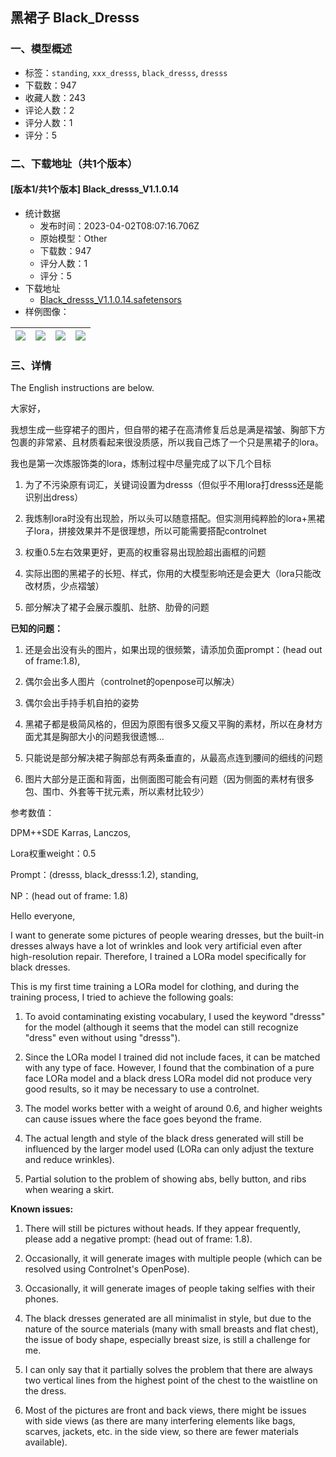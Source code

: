 ## 黑裙子 Black_Dresss 
### 一、模型概述

- 标签：`standing`, `xxx_dresss`, `black_dresss`, `dresss`
- 下载数：947
- 收藏人数：243
- 评论人数：2
- 评分人数：1
- 评分：5

### 二、下载地址（共1个版本）

#### [版本1/共1个版本] Black_dresss_V1.1.0.14

- 统计数据
  - 发布时间：2023-04-02T08:07:16.706Z
  - 原始模型：Other
  - 下载数：947
  - 评分人数：1
  - 评分：5
- 下载地址
  - [Black_dresss_V1.1.0.14.safetensors](https://civitai.com/api/download/models/33593)
- 样例图像：

| <img src="https://image.civitai.com/xG1nkqKTMzGDvpLrqFT7WA/8133d41c-a43e-4a60-f651-2e7cfc9a1400/width=450/382987.jpeg" /> | <img src="https://image.civitai.com/xG1nkqKTMzGDvpLrqFT7WA/dcc56e5d-d4d7-40e7-e826-54f1f6be9b00/width=450/382997.jpeg" /> | <img src="https://image.civitai.com/xG1nkqKTMzGDvpLrqFT7WA/93cb54f9-d981-4111-03ab-21eaa17b1500/width=450/382996.jpeg" /> | <img src="https://image.civitai.com/xG1nkqKTMzGDvpLrqFT7WA/8a5c00dd-d68f-4203-717c-05b503491100/width=450/382995.jpeg" /> |
| ---- | ---- | ---- | ---- |


### 三、详情
<p>The English instructions are below.</p><p>大家好，</p><p>我想生成一些穿裙子的图片，但自带的裙子在高清修复后总是满是褶皱、胸部下方包裹的非常紧、且材质看起来很没质感，所以我自己炼了一个只是黑裙子的lora。</p><p>我也是第一次炼服饰类的lora，炼制过程中尽量完成了以下几个目标</p><ol><li><p>为了不污染原有词汇，关键词设置为dresss（但似乎不用lora打dresss还是能识别出dress）</p></li><li><p>我炼制lora时没有出现脸，所以头可以随意搭配。但实测用纯粹脸的lora+黑裙子lora，拼接效果并不是很理想，所以可能需要搭配controlnet</p></li><li><p>权重0.5左右效果更好，更高的权重容易出现脸超出画框的问题</p></li><li><p>实际出图的黑裙子的长短、样式，你用的大模型影响还是会更大（lora只能改改材质，少点褶皱）</p></li><li><p>部分解决了裙子会展示腹肌、肚脐、肋骨的问题</p></li></ol><p><strong>已知的问题：</strong></p><ol><li><p>还是会出没有头的图片，如果出现的很频繁，请添加负面prompt：(head out of frame:1.8),</p></li><li><p>偶尔会出多人图片（controlnet的openpose可以解决）</p></li><li><p>偶尔会出手持手机自拍的姿势</p></li><li><p>黑裙子都是极简风格的，但因为原图有很多又瘦又平胸的素材，所以在身材方面尤其是胸部大小的问题我很遗憾…</p></li><li><p>只能说是部分解决裙子胸部总有两条垂直的，从最高点连到腰间的细线的问题</p></li><li><p>图片大部分是正面和背面，出侧面图可能会有问题（因为侧面的素材有很多包、围巾、外套等干扰元素，所以素材比较少）</p></li></ol><p></p><p>参考数值：</p><p>DPM++SDE Karras, Lanczos,</p><p>Lora权重weight：0.5</p><p>Prompt：(dresss, black_dresss:1.2), standing,</p><p>NP：(head out of frame: 1.8)</p><p></p><p>Hello everyone,</p><p>I want to generate some pictures of people wearing dresses, but the built-in dresses always have a lot of wrinkles and look very artificial even after high-resolution repair. Therefore, I trained a LORa model specifically for black dresses.</p><p>This is my first time training a LORa model for clothing, and during the training process, I tried to achieve the following goals:</p><ol><li><p>To avoid contaminating existing vocabulary, I used the keyword "dresss" for the model (although it seems that the model can still recognize "dress" even without using "dresss").</p></li><li><p>Since the LORa model I trained did not include faces, it can be matched with any type of face. However, I found that the combination of a pure face LORa model and a black dress LORa model did not produce very good results, so it may be necessary to use a controlnet.</p></li><li><p>The model works better with a weight of around 0.6, and higher weights can cause issues where the face goes beyond the frame.</p></li><li><p>The actual length and style of the black dress generated will still be influenced by the larger model used (LORa can only adjust the texture and reduce wrinkles).</p></li><li><p>Partial solution to the problem of showing abs, belly button, and ribs when wearing a skirt.</p></li></ol><p><strong>Known issues:</strong></p><ol><li><p>There will still be pictures without heads. If they appear frequently, please add a negative prompt: (head out of frame: 1.8).</p></li><li><p>Occasionally, it will generate images with multiple people (which can be resolved using Controlnet's OpenPose).</p></li><li><p>Occasionally, it will generate images of people taking selfies with their phones.</p></li><li><p>The black dresses generated are all minimalist in style, but due to the nature of the source materials (many with small breasts and flat chest), the issue of body shape, especially breast size, is still a challenge for me.</p></li><li><p>I can only say that it partially solves the problem that there are always two vertical lines from the highest point of the chest to the waistline on the dress.</p></li><li><p>Most of the pictures are front and back views, there might be issues with side views (as there are many interfering elements like bags, scarves, jackets, etc. in the side view, so there are fewer materials available).</p></li></ol><p></p><p></p>